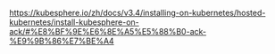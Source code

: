 
https://kubesphere.io/zh/docs/v3.4/installing-on-kubernetes/hosted-kubernetes/install-kubesphere-on-ack/#%E8%BF%9E%E6%8E%A5%E5%88%B0-ack-%E9%9B%86%E7%BE%A4